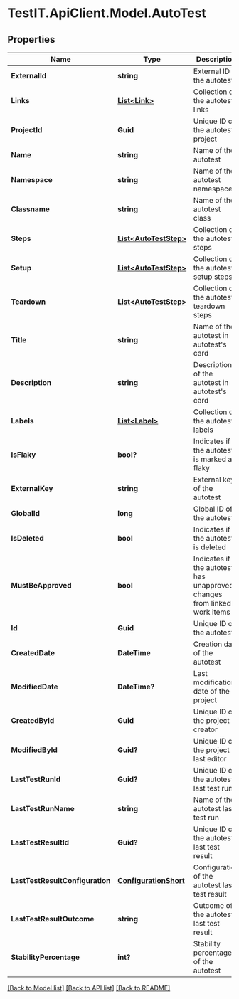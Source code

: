 # TestIT.ApiClient.Model.AutoTest

## Properties

Name | Type | Description | Notes
------------ | ------------- | ------------- | -------------
**ExternalId** | **string** | External ID of the autotest | 
**Links** | [**List&lt;Link&gt;**](Link.md) | Collection of the autotest links | [optional] 
**ProjectId** | **Guid** | Unique ID of the autotest project | 
**Name** | **string** | Name of the autotest | 
**Namespace** | **string** | Name of the autotest namespace | [optional] 
**Classname** | **string** | Name of the autotest class | [optional] 
**Steps** | [**List&lt;AutoTestStep&gt;**](AutoTestStep.md) | Collection of the autotest steps | [optional] 
**Setup** | [**List&lt;AutoTestStep&gt;**](AutoTestStep.md) | Collection of the autotest setup steps | [optional] 
**Teardown** | [**List&lt;AutoTestStep&gt;**](AutoTestStep.md) | Collection of the autotest teardown steps | [optional] 
**Title** | **string** | Name of the autotest in autotest&#39;s card | [optional] 
**Description** | **string** | Description of the autotest in autotest&#39;s card | [optional] 
**Labels** | [**List&lt;Label&gt;**](Label.md) | Collection of the autotest labels | [optional] 
**IsFlaky** | **bool?** | Indicates if the autotest is marked as flaky | [optional] 
**ExternalKey** | **string** | External key of the autotest | [optional] 
**GlobalId** | **long** | Global ID of the autotest | 
**IsDeleted** | **bool** | Indicates if the autotest is deleted | 
**MustBeApproved** | **bool** | Indicates if the autotest has unapproved changes from linked work items | 
**Id** | **Guid** | Unique ID of the autotest | 
**CreatedDate** | **DateTime** | Creation date of the autotest | 
**ModifiedDate** | **DateTime?** | Last modification date of the project | [optional] 
**CreatedById** | **Guid** | Unique ID of the project creator | 
**ModifiedById** | **Guid?** | Unique ID of the project last editor | [optional] 
**LastTestRunId** | **Guid?** | Unique ID of the autotest last test run | [optional] 
**LastTestRunName** | **string** | Name of the autotest last test run | [optional] 
**LastTestResultId** | **Guid?** | Unique ID of the autotest last test result | [optional] 
**LastTestResultConfiguration** | [**ConfigurationShort**](ConfigurationShort.md) | Configuration of the autotest last test result | [optional] 
**LastTestResultOutcome** | **string** | Outcome of the autotest last test result | [optional] 
**StabilityPercentage** | **int?** | Stability percentage of the autotest | [optional] 

[[Back to Model list]](../README.md#documentation-for-models) [[Back to API list]](../README.md#documentation-for-api-endpoints) [[Back to README]](../README.md)

